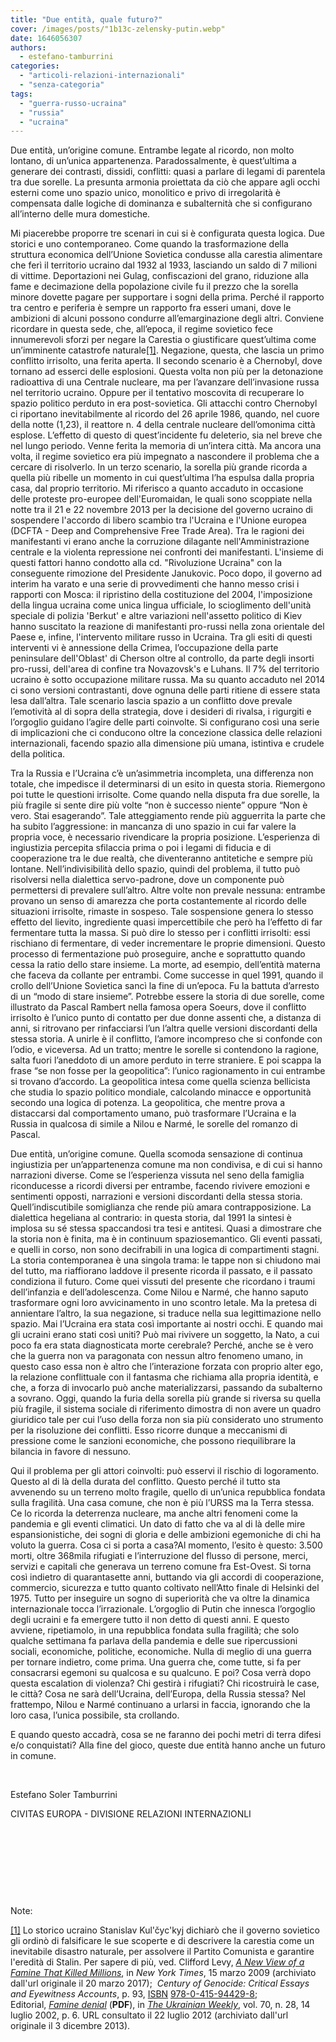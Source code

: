 ```yaml
---
title: "Due entità, quale futuro?"
cover: /images/posts/"1b13c-zelensky-putin.webp"
date: 1646056307
authors:
  - estefano-tamburrini
categories: 
  - "articoli-relazioni-internazionali"
  - "senza-categoria"
tags: 
  - "guerra-russo-ucraina"
  - "russia"
  - "ucraina"
---
```


Due entità, un’origine comune. Entrambe legate al ricordo, non molto lontano, di un’unica appartenenza. Paradossalmente, è quest’ultima a generare dei contrasti, dissidi, conflitti: quasi a parlare di legami di parentela tra due sorelle. La presunta armonia proiettata da ciò che appare agli occhi esterni come uno spazio unico, monolitico e privo di irregolarità è compensata dalle logiche di dominanza e subalternità che si configurano all’interno delle mura domestiche.

Mi piacerebbe proporre tre scenari in cui si è configurata questa logica. Due storici e uno contemporaneo. Come quando la trasformazione della struttura economica dell’Unione Sovietica condusse alla carestia alimentare che ferì il territorio ucraino dal 1932 al 1933, lasciando un saldo di 7 milioni di vittime. Deportazioni nei Gulag, confiscazioni del grano, riduzione alla fame e decimazione della popolazione civile fu il prezzo che la sorella minore dovette pagare per supportare i sogni della prima. Perché il rapporto tra centro e periferia è sempre un rapporto fra esseri umani, dove le ambizioni di alcuni possono condurre all’emarginazione degli altri. Conviene ricordare in questa sede, che, all’epoca, il regime sovietico fece innumerevoli sforzi per negare la Carestia o giustificare quest’ultima come un’imminente catastrofe naturale[\[1\]](#_ftn1). Negazione, questa, che lascia un primo conflitto irrisolto, una ferita aperta. Il secondo scenario è a Chernobyl, dove tornano ad esserci delle esplosioni. Questa volta non più per la detonazione radioattiva di una Centrale nucleare, ma per l’avanzare dell’invasione russa nel territorio ucraino. Oppure per il tentativo moscovita di recuperare lo spazio politico perduto in era post-sovietica. Gli attacchi contro Chernobyl ci riportano inevitabilmente al ricordo del 26 aprile 1986, quando, nel cuore della notte (1,23), il reattore n. 4 della centrale nucleare dell’omonima città esplose. L’effetto di questo di quest’incidente fu deleterio, sia nel breve che nel lungo periodo. Venne ferita la memoria di un’intera città. Ma ancora una volta, il regime sovietico era più impegnato a nascondere il problema che a cercare di risolverlo. In un terzo scenario, la sorella più grande ricorda a quella più ribelle un momento in cui quest’ultima l’ha espulsa dalla propria casa, dal proprio territorio. Mi riferisco a quanto accaduto in occasione delle proteste pro-europee dell'Euromaidan, le quali sono scoppiate nella notte tra il 21 e 22 novembre 2013 per la decisione del governo ucraino di sospendere l'accordo di libero scambio tra l'Ucraina e l'Unione europea (DCFTA - Deep and Comprehensive Free Trade Area). Tra le ragioni dei manifestanti vi erano anche la corruzione dilagante nell'Amministrazione centrale e la violenta repressione nei confronti dei manifestanti. L'insieme di questi fattori hanno condotto alla cd. "Rivoluzione Ucraina" con la conseguente rimozione del Presidente Janukovic. Poco dopo, il governo ad interim ha varato e una serie di provvedimenti che hanno messo crisi i rapporti con Mosca: il ripristino della costituzione del 2004, l'imposizione della lingua ucraina come unica lingua ufficiale, lo scioglimento dell'unità speciale di polizia 'Berkut' e altre variazioni nell'assetto politico di Kiev hanno suscitato la reazione di manifestanti pro-russi nella zona orientale del Paese e, infine, l'intervento militare russo in Ucraina. Tra gli esiti di questi interventi vi è annessione della Crimea, l’occupazione della parte peninsulare dell'Oblast' di Cherson oltre al controllo, da parte degli insorti pro-russi, dell'area di confine tra Novazovsk's e Luhans. Il 7% del territorio ucraino è sotto occupazione militare russa. Ma su quanto accaduto nel 2014 ci sono versioni contrastanti, dove ognuna delle parti ritiene di essere stata lesa dall’altra. Tale scenario lascia spazio a un conflitto dove prevale l’emotività al di sopra della strategia, dove i desideri di rivalsa, i rigurgiti e l’orgoglio guidano l’agire delle parti coinvolte. Si configurano così una serie di implicazioni che ci conducono oltre la concezione classica delle relazioni internazionali, facendo spazio alla dimensione più umana, istintiva e crudele della politica.

Tra la Russia e l’Ucraina c’è un’asimmetria incompleta, una differenza non totale, che impedisce il determinarsi di un esito in questa storia. Riemergono poi tutte le questioni irrisolte. Come quando nella disputa fra due sorelle, la più fragile si sente dire più volte “non è successo niente” oppure “Non è vero. Stai esagerando”. Tale atteggiamento rende più agguerrita la parte che ha subito l’aggressione: in mancanza di uno spazio in cui far valere la propria voce, è necessario rivendicare la propria posizione. L’esperienza di ingiustizia percepita sfilaccia prima o poi i legami di fiducia e di cooperazione tra le due realtà, che diventeranno antitetiche e sempre più lontane. Nell’indivisibilità dello spazio, quindi del problema, il tutto può risolversi nella dialettica servo-padrone, dove un componente può permettersi di prevalere sull’altro. Altre volte non prevale nessuna: entrambe provano un senso di amarezza che porta costantemente al ricordo delle situazioni irrisolte, rimaste in sospeso. Tale sospensione genera lo stesso effetto del lievito, ingrediente quasi impercettibile che però ha l’effetto di far fermentare tutta la massa. Si può dire lo stesso per i conflitti irrisolti: essi rischiano di fermentare, di veder incrementare le proprie dimensioni. Questo processo di fermentazione può proseguire, anche e soprattutto quando cessa la ratio dello stare insieme. La morte, ad esempio, dell’entità materna che faceva da collante per entrambi. Come successe in quel 1991, quando il crollo dell’Unione Sovietica sancì la fine di un’epoca. Fu la battuta d’arresto di un “modo di stare insieme”. Potrebbe essere la storia di due sorelle, come illustrato da Pascal Rambert nella famosa opera Soeurs, dove il conflitto irrisolto è l’unico punto di contatto per due donne assenti che, a distanza di anni, si ritrovano per rinfacciarsi l’un l’altra quelle versioni discordanti della stessa storia. A unirle è il conflitto, l’amore incompreso che si confonde con l’odio, e viceversa. Ad un tratto; mentre le sorelle si contendono la ragione, salta fuori l’aneddoto di un amore perduto in terre straniere. E poi scappa la frase “se non fosse per la geopolitica”: l’unico ragionamento in cui entrambe si trovano d’accordo. La geopolitica intesa come quella scienza bellicista che studia lo spazio politico mondiale, calcolando minacce e opportunità secondo una logica di potenza. La geopolitica, che mentre prova a distaccarsi dal comportamento umano, può trasformare l’Ucraina e la Russia in qualcosa di simile a Nilou e Narmé, le sorelle del romanzo di Pascal.

Due entità, un’origine comune. Quella scomoda sensazione di continua ingiustizia per un’appartenenza comune ma non condivisa, e di cui si hanno narrazioni diverse. Come se l’esperienza vissuta nel seno della famiglia riconducesse a ricordi diversi per entrambe, facendo rivivere emozioni e sentimenti opposti, narrazioni e versioni discordanti della stessa storia. Quell’indiscutibile somiglianza che rende più amara contrapposizione. La dialettica hegeliana al contrario: in questa storia, dal 1991 la sintesi è implosa su sé stessa spaccandosi tra tesi e antitesi. Quasi a dimostrare che la storia non è finita, ma è in continuum spaziosemantico. Gli eventi passati, e quelli in corso, non sono decifrabili in una logica di compartimenti stagni. La storia contemporanea è una singola trama: le tappe non si chiudono mai del tutto, ma riaffiorano laddove il presente ricorda il passato, e il passato condiziona il futuro. Come quei vissuti del presente che ricordano i traumi dell’infanzia e dell’adolescenza. Come Nilou e Narmé, che hanno saputo trasformare ogni loro avvicinamento in uno scontro letale. Ma la pretesa di annientare l’altro, la sua negazione, si traduce nella sua legittimazione nello spazio. Mai l’Ucraina era stata così importante ai nostri occhi. E quando mai gli ucraini erano stati così uniti? Può mai rivivere un soggetto, la Nato, a cui poco fa era stata diagnosticata morte cerebrale? Perché, anche se è vero che la guerra non va paragonata con nessun altro fenomeno umano, in questo caso essa non è altro che l’interazione forzata con proprio alter ego, la relazione conflittuale con il fantasma che richiama alla propria identità, e che, a forza di invocarlo può anche materializzarsi, passando da subalterno a sovrano. Oggi, quando la furia della sorella più grande si riversa su quella più fragile, il sistema sociale di riferimento dimostra di non avere un quadro giuridico tale per cui l’uso della forza non sia più considerato uno strumento per la risoluzione dei conflitti. Esso ricorre dunque a meccanismi di pressione come le sanzioni economiche, che possono riequilibrare la bilancia in favore di nessuno.

Qui il problema per gli attori coinvolti: può esservi il rischio di logoramento. Questo al di là della durata del conflitto. Questo perché il tutto sta avvenendo su un terreno molto fragile, quello di un’unica repubblica fondata sulla fragilità. Una casa comune, che non è più l’URSS ma la Terra stessa. Ce lo ricorda la deterrenza nucleare, ma anche altri fenomeni come la pandemia e gli eventi climatici. Un dato di fatto che va al di là delle mire espansionistiche, dei sogni di gloria e delle ambizioni egemoniche di chi ha voluto la guerra. Cosa ci si porta a casa?Al momento, l’esito è questo: 3.500 morti, oltre 368mila rifugiati e l’interruzione del flusso di persone, merci, servizi e capitali che generava un terreno comune fra Est-Ovest. Si torna così indietro di quarantasette anni, buttando via gli accordi di cooperazione, commercio, sicurezza e tutto quanto coltivato nell’Atto finale di Helsinki del 1975. Tutto per inseguire un sogno di superiorità che va oltre la dinamica internazionale tocca l’irrazionale. L’orgoglio di Putin che innesca l’orgoglio degli ucraini e fa emergere tutto il non detto di questi anni. E questo avviene, ripetiamolo, in una repubblica fondata sulla fragilità; che solo qualche settimana fa parlava della pandemia e delle sue ripercussioni sociali, economiche, politiche, economiche. Nulla di meglio di una guerra per tornare indietro, come prima. Una guerra che, come tutte, si fa per consacrarsi egemoni su qualcosa e su qualcuno. E poi? Cosa verrà dopo questa escalation di violenza? Chi gestirà i rifugiati? Chi ricostruirà le case, le città? Cosa ne sarà dell’Ucraina, dell’Europa, della Russia stessa? Nel frattempo, Nilou e Narmé continuano a urlarsi in faccia, ignorando che la loro casa, l’unica possibile, sta crollando.

E quando questo accadrà, cosa se ne faranno dei pochi metri di terra difesi e/o conquistati? Alla fine del gioco, queste due entità hanno anche un futuro in comune.

 

Estefano Soler Tamburrini

CIVITAS EUROPA - DIVISIONE RELAZIONI INTERNAZIONLI

 

 

 

 

Note:

[\[1\]](#_ftnref1) Lo storico ucraino Stanislav Kul'čyc'kyj dichiarò che il governo sovietico gli ordinò di falsificare le sue scoperte e di descrivere la carestia come un inevitabile disastro naturale, per assolvere il Partito Comunista e garantire l'eredità di Stalin. Per sapere di più, ved. Clifford Levy, [_A New View of a Famine That Killed Millions_](https://web.archive.org/web/20170320022145/http:/www.nytimes.com/2009/03/16/world/europe/16kiev.html?_r=4&scp=1&sq=holodomor&st=cse&), in _New York Times_, 15 marzo 2009 (archiviato dall'url originale il 20 marzo 2017);  _Century of Genocide: Critical Essays and Eyewitness Accounts_, p. 93, [ISBN](https://it.wikipedia.org/wiki/ISBN) [978-0-415-94429-8](https://it.wikipedia.org/wiki/Speciale:RicercaISBN/978-0-415-94429-8); Editorial, [_Famine denial_](https://web.archive.org/web/20131203022545/http:/www.ukrweekly.com/archive/pdf3/2002/The_Ukrainian_Weekly_2002-28.pdf) (**PDF**), in [_The Ukrainian Weekly_](https://it.wikipedia.org/w/index.php?title=The_Ukrainian_Weekly&action=edit&redlink=1), vol. 70, n. 28, 14 luglio 2002, p. 6. URL consultato il 22 luglio 2012 (archiviato dall'url originale il 3 dicembre 2013).
